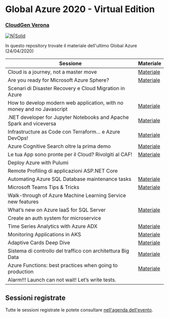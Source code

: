 # Global Azure 2020 - Virtual Edition
### [CloudGen Verona](http://cloudgen.it)

[![N|Solid](https://cloudgen.it/wp-content/uploads/2020/04/GlobalAzure-1-1536x864.png)](logo)

In questo repository trovate il materiale dell'ultimo Global Azure (24/04/2020)

| Sessione | Materiale |
| ------ | ------ |
| Cloud is a journey, not a master move | [Materiale][LinkPresentazioneIniziale] |
| Are you ready for Microsoft Azure Sphere? | [Materiale][LinkSphere] |
| Scenari di Disaster Recovery e Cloud Migration in Azure |  |
| How to develop modern web application, with no money and no Javascript | [Materiale][LinkNoMoney] |
| .NET developer for Jupyter Notebooks and Apache Spark and viceversa | [Materiale][LinkJupiter] |
| Infrastructure as Code con Terraform… e Azure DevOps! | [Materiale][LinkTerraform] |
| Azure Cognitive Search oltre la prima demo | [Materiale][LinkCognitiveSearch] |
| Le tua App sono pronte per il Cloud? Rivolgiti al CAF! | [Materiale][LinkCAF] |
| Deploy Azure with Pulumi |  |
| Remote Profiling di applicazioni ASP.NET Core |  |
| Automating Azure SQL Database maintenance tasks | [Materiale][LinkDatatabaseMaintenance] |
| Microsoft Teams Tips & Tricks | [Materiale][LinkTeams] |
| Walk-through of Azure Machine Learning Service new features |  |
| What’s new on Azure IaaS for SQL Server | [Materiale][LinkIaaSforSQL] |
| Create an auth system for microservice |   |
| Time Series Analytics with Azure ADX | [Materiale][LinkADX] |
| Monitoring Applications in AKS | [Materiale][LinkAKS] |
| Adaptive Cards Deep Dive | [Materiale][LinkAdaptiveCard] |
| Sistema di controllo del traffico con architettura Big Data | [Materiale][LinkBigData] |
| Azure Functions: best practices when going to production | [Materiale][LinkFunc] |
| Alarm!!! Launch can not wait! Let’s write tests. |  |

   [LinkPresentazioneIniziale]: <https://github.com/anbened/PresentationsAndCodeSamples/blob/master/2020/GlobalAzure/Cloud_is_a_journey.pdf>
   [LinkNoMoney]: <https://www.slideshare.net/atosato86/how-to-develop-modern-web-application-with-no-money-and-no-javascript>
   [LinkSphere]: <https://www.slideshare.net/mircovanini1/are-you-ready-for-microsoft-azure-sphere>
   [LinkJupiter]: <https://www.slideshare.net/marco.parenzan/net-developer-for-jupyter-notebook-and-apache-spark-and-viceversa-232581234>
   [LinkTerraform]: <https://github.com/cloudgenverona/GlobalAzure2020/tree/master/Terraform>
   [LinkCognitiveSearch]: <https://github.com/cloudgenverona/GlobalAzure2020/tree/master/CognitiveSearch>
   [LinkTeams]: <https://github.com/cloudgenverona/GlobalAzure2020/tree/master/Teams>
   [LinkCAF]: <https://www.slideshare.net/dpcons/le-tue-app-sono-pronte-per-il-cloud-rivolgiti-al-caf>
   [LinkIaaSforSQL]: <https://github.com/cloudgenverona/GlobalAzure2020/tree/master/IaaSforSQL>
   [LinkAKS]: <https://www.slideshare.net/GiulianoLatini1/monitoring-applications-in-aks>
   [LinkAdaptiveCard]: <https://github.com/cloudgenverona/GlobalAzure2020/tree/master/AdaptiveCardsDeepDive>
   [LinkBigData]: <https://www.slideshare.net/marpoz/real-time-analytics-infrastructure-with-azure>
   [LinkADX]: <https://www.slideshare.net/RiccardoZamana/time-series-analytics-azure-adx>
   [LinkFunc]: <https://github.com/demiliani/global-azure-2020>
   [LinkDatatabaseMaintenance]: <https://github.com/segovoni/sql-server-demos/tree/master/globalazure/2020/automating-azure-sql-database-maintenance-tasks>

## Sessioni registrate
Tutte le sessioni registrate le potete consultare [nell'agenda dell'evento](https://cloudgen.it/global-azure-2020/).
